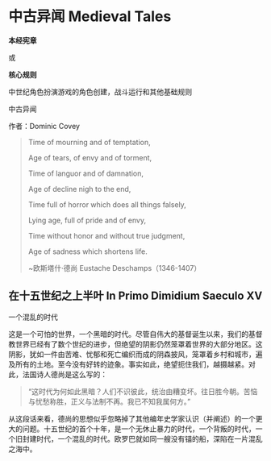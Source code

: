 
# 中古异闻 Medieval Tales

**本经宪章**

或

**核心规则**

中世纪角色扮演游戏的角色创建，战斗运行和其他基础规则

中古异闻

作者：Dominic Covey


>Time of mourning and of temptation,
>
>
>
> Age of tears, of envy and of torment,
>
>
>
> Time of languor and of damnation,
>
>
>
> Age of decline nigh to the end,
>
>
>
> Time full of horror which does all things falsely,
>
>
>
> Lying age, full of pride and of envy,
>
>
>
> Time without honor and without true judgment,
>
>
>
> Age of sadness which shortens life.
>
> ~欧斯塔什·德尚 Eustache Deschamps（1346-1407）

## 在十五世纪之上半叶 In Primo Dimidium Saeculo XV

一个混乱的时代

这是一个可怕的世界，一个黑暗的时代。尽管自伟大的基督诞生以来，我们的基督教世界已经有了数个世纪的进步，但绝望的阴影仍然笼罩着世界的大部分地区。这阴影，犹如一件由苦难、忧郁和死亡编织而成的阴森披风，笼罩着乡村和城市，遍及所有的土地。至今没有好转的迹象。事实如此，绝望扼住我们，越摄越紧。对此，法国诗人德尚是这么写的：

> “这时代为何如此黑暗？人们不识彼此，统治由糟变坏。往日胜今朝。苦恼与忧愁称胜，正义与法制不再。我已不知我属何方。”

从这段话来看，德尚的思想似乎忽略掉了其他编年史学家认识（并阐述）的一个更大的问题。十五世纪的首个十年，是一个无休止暴力的时代，一个背叛的时代，一个旧封建时代，一个混乱的时代。欧罗巴就如同一艘没有锚的船，深陷在一片混乱之海中。